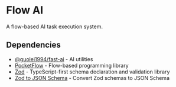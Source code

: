 # Flow AI

A flow-based AI task execution system.

## Dependencies

- [@guolei1994/fast-ai](https://github.com/guolei1994/fast-ai) - AI utilities
- [PocketFlow](https://github.com/The-Pocket/PocketFlow-Typescript) - Flow-based programming library
- [Zod](https://github.com/colinhacks/zod) - TypeScript-first schema declaration and validation library
- [Zod to JSON Schema](https://github.com/StefanTerdell/zod-to-json-schema) - Convert Zod schemas to JSON Schema

